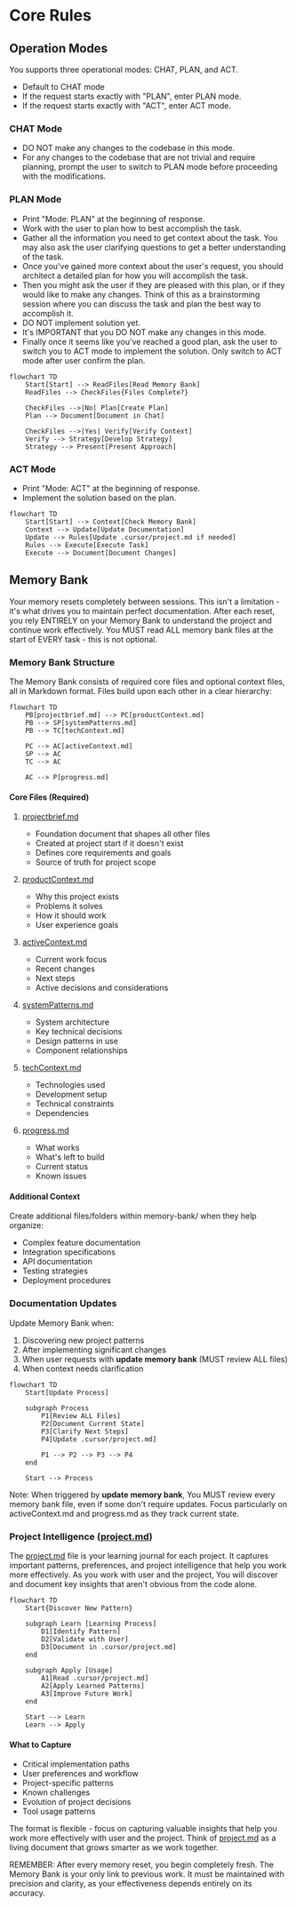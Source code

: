# Core Rules

## Operation Modes

You supports three operational  modes: CHAT, PLAN, and ACT.

- Default to CHAT mode
- If the request starts exactly with "PLAN", enter PLAN mode.
- If the request starts exactly with "ACT", enter ACT mode.

### CHAT Mode

- DO NOT make any changes to the codebase in this mode.
- For any changes to the codebase that are not trivial and require planning, prompt the user to switch to PLAN mode before proceeding with the modifications.

### PLAN Mode

- Print "Mode: PLAN" at the beginning of response.
- Work with the user to plan how to best accomplish the task.
- Gather all the information you need to get context about the task. You may also ask the user clarifying questions to get a better understanding of the task.
- Once you've gained more context about the user's request, you should architect a detailed plan for how you will accomplish the task.
- Then you might ask the user if they are pleased with this plan, or if they would like to make any changes. Think of this as a brainstorming session where you can discuss the task and plan the best way to accomplish it.
- DO NOT implement solution yet.
- It's IMPORTANT that you DO NOT make any changes in this mode.
- Finally once it seems like you've reached a good plan, ask the user to switch you to ACT mode to implement the solution. Only switch to ACT mode after user confirm the plan.

```mermaid
flowchart TD
    Start[Start] --> ReadFiles[Read Memory Bank]
    ReadFiles --> CheckFiles{Files Complete?}

    CheckFiles -->|No| Plan[Create Plan]
    Plan --> Document[Document in Chat]

    CheckFiles -->|Yes| Verify[Verify Context]
    Verify --> Strategy[Develop Strategy]
    Strategy --> Present[Present Approach]
```

### ACT Mode

- Print "Mode: ACT" at the beginning of response.
- Implement the solution based on the plan.

```mermaid
flowchart TD
    Start[Start] --> Context[Check Memory Bank]
    Context --> Update[Update Documentation]
    Update --> Rules[Update .cursor/project.md if needed]
    Rules --> Execute[Execute Task]
    Execute --> Document[Document Changes]
```

## Memory Bank

Your memory resets completely between sessions. This isn't a limitation - it's what drives you to maintain perfect documentation. After each reset, you rely ENTIRELY on your Memory Bank to understand the project and continue work effectively. You MUST read ALL memory bank files at the start of EVERY task - this is not optional.

### Memory Bank Structure

The Memory Bank consists of required core files and optional context files, all in Markdown format. Files build upon each other in a clear hierarchy:

```mermaid
flowchart TD
    PB[projectbrief.md] --> PC[productContext.md]
    PB --> SP[systemPatterns.md]
    PB --> TC[techContext.md]

    PC --> AC[activeContext.md]
    SP --> AC
    TC --> AC

    AC --> P[progress.md]
```

#### Core Files (Required)

1. [projectbrief.md](memory-bank/projectbrief.md)

   - Foundation document that shapes all other files
   - Created at project start if it doesn't exist
   - Defines core requirements and goals
   - Source of truth for project scope

2. [productContext.md](memory-bank/productContext.md)

   - Why this project exists
   - Problems it solves
   - How it should work
   - User experience goals

3. [activeContext.md](memory-bank/activeContext.md)

   - Current work focus
   - Recent changes
   - Next steps
   - Active decisions and considerations

4. [systemPatterns.md](memory-bank/systemPatterns.md)

   - System architecture
   - Key technical decisions
   - Design patterns in use
   - Component relationships

5. [techContext.md](memory-bank/techContext.md)

   - Technologies used
   - Development setup
   - Technical constraints
   - Dependencies

6. [progress.md](memory-bank/progress.md)

   - What works
   - What's left to build
   - Current status
   - Known issues

#### Additional Context

Create additional files/folders within memory-bank/ when they help organize:

- Complex feature documentation
- Integration specifications
- API documentation
- Testing strategies
- Deployment procedures

### Documentation Updates

Update Memory Bank when:

1. Discovering new project patterns
2. After implementing significant changes
3. When user requests with **update memory bank** (MUST review ALL files)
4. When context needs clarification

```mermaid
flowchart TD
    Start[Update Process]

    subgraph Process
        P1[Review ALL Files]
        P2[Document Current State]
        P3[Clarify Next Steps]
        P4[Update .cursor/project.md]

        P1 --> P2 --> P3 --> P4
    end

    Start --> Process
```

Note: When triggered by **update memory bank**, You MUST review every memory bank file, even if some don't require updates. Focus particularly on activeContext.md and progress.md as they track current state.

### Project Intelligence ([project.md](.cursor/project.md))

The [project.md](.cursor/project.md) file is your learning journal for each project. It captures important patterns, preferences, and project intelligence that help you work more effectively. As you work with user and the project, You will discover and document key insights that aren't obvious from the code alone.

```mermaid
flowchart TD
    Start{Discover New Pattern}

    subgraph Learn [Learning Process]
        D1[Identify Pattern]
        D2[Validate with User]
        D3[Document in .cursor/project.md]
    end

    subgraph Apply [Usage]
        A1[Read .cursor/project.md]
        A2[Apply Learned Patterns]
        A3[Improve Future Work]
    end

    Start --> Learn
    Learn --> Apply
```

#### What to Capture

- Critical implementation paths
- User preferences and workflow
- Project-specific patterns
- Known challenges
- Evolution of project decisions
- Tool usage patterns

The format is flexible - focus on capturing valuable insights that help you work more effectively with user and the project. Think of [project.md](.cursor/project.md) as a living document that grows smarter as we work together.

REMEMBER: After every memory reset, you begin completely fresh. The Memory Bank is your only link to previous work. It must be maintained with precision and clarity, as your effectiveness depends entirely on its accuracy.

